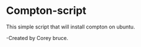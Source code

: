 # Compton-script

This simple script that will install compton on ubuntu.




-Created by Corey bruce.